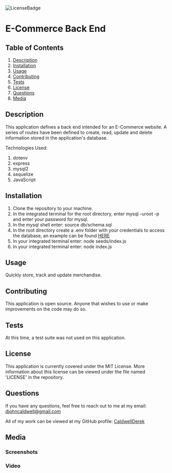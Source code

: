 ![LicenseBadge](https://img.shields.io/badge/License-MIT-blue)
# E-Commerce Back End

## Table of Contents
1. [Description](#description)
2. [Installation](#installation)
3. [Usage](#usage)
4. [Contributing](#contributing)
5. [Tests](#tests)
6. [License](#license)
7. [Questions](#questions)
8. [Media](#media)


## Description
This application defines a back end intended for an E-Commerce website. A series of routes have been defined to create, read, update and delete information stored in the application's database.

Technologies Used:
1. dotenv
2. express
3. mysql2
4. sequelize
5. JavaScript

## Installation
1. Clone the repository to your machine.
2. In the integrated terminal for the root directory, enter mysql -uroot -p and enter your password for mysql.
3. In the mysql shell enter: source db/schema.sql
4. In the root directory create a .env folder with your credentials to access the database, an example can be found [HERE](#screenshots)
5. In your integrated terminal enter: node seeds/index.js
6. In your integrated terminal enter: node index.js

## Usage
Quickly store, track and update merchandise.

## Contributing
This application is open source. Anyone that wishes to use or make improvements on the code may do so.

## Tests
At this time, a test suite was not used on this application.

## License
This application is currently covered under the MIT License. More information about this license can be viewed under the file named 'LICENSE' in the repository.

## Questions
If you have any questions, feel free to reach out to me at my email: djohncaldwell@gmail.com

All of my work can be viewed at my GitHub profile: [CaldwellDerek](https://github.com/CaldwellDerek)

## Media

### Screenshots

### Video